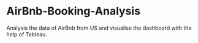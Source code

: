 # AirBnb-Booking-Analysis
Analysis the data of AirBnb from US and visualise the dashboard with the help of Tableau.
